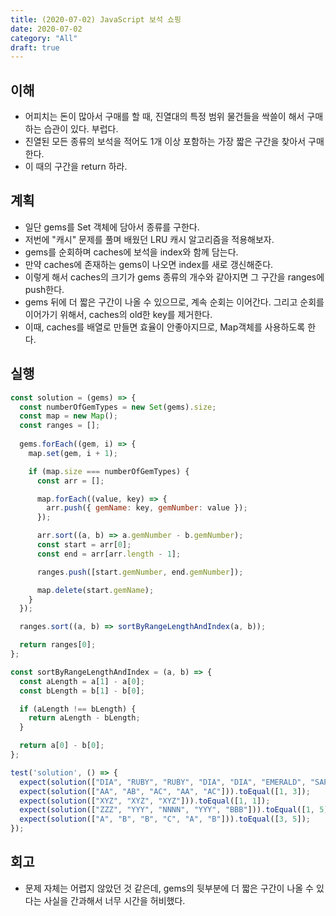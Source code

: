 ```yaml
---
title: (2020-07-02) JavaScript 보석 쇼핑
date: 2020-07-02
category: "All"
draft: true
---
```


## 이해

- 어피치는 돈이 많아서 구매를 할 때, 진열대의 특정 범위 물건들을 싹쓸이 해서 구매하는 습관이 있다. 부럽다.
- 진열된 모든 종류의 보석을 적어도 1개 이상 포함하는 가장 짧은 구간을 찾아서 구매한다.
- 이 때의 구간을 return 하라.

## 계획

- 일단 gems를 Set 객체에 담아서 종류를 구한다.
- 저번에 "캐시" 문제를 풀며 배웠던 LRU 캐시 알고리즘을 적용해보자.
- gems를 순회하며 caches에 보석을 index와 함께 담는다.
- 만약 caches에 존재하는 gems이 나오면 index를 새로 갱신해준다.
- 이렇게 해서 caches의 크기가 gems 종류의 개수와 같아지면 그 구간을 ranges에 push한다.
- gems 뒤에 더 짧은 구간이 나올 수 있으므로, 계속 순회는 이어간다. 그리고 순회를 이어가기 위해서, caches의 old한 key를 제거한다.
- 이때, caches를 배열로 만들면 효율이 안좋아지므로, Map객체를 사용하도록 한다.

## 실행

```javascript
const solution = (gems) => {
  const numberOfGemTypes = new Set(gems).size;
  const map = new Map();
  const ranges = [];
  
  gems.forEach((gem, i) => {
    map.set(gem, i + 1);

    if (map.size === numberOfGemTypes) {
      const arr = [];

      map.forEach((value, key) => {
        arr.push({ gemName: key, gemNumber: value });
      });

      arr.sort((a, b) => a.gemNumber - b.gemNumber);
      const start = arr[0];
      const end = arr[arr.length - 1];

      ranges.push([start.gemNumber, end.gemNumber]);

      map.delete(start.gemName);
    }
  });

  ranges.sort((a, b) => sortByRangeLengthAndIndex(a, b));

  return ranges[0];
};

const sortByRangeLengthAndIndex = (a, b) => {
  const aLength = a[1] - a[0];
  const bLength = b[1] - b[0];

  if (aLength !== bLength) {
    return aLength - bLength;
  }

  return a[0] - b[0];
};

test('solution', () => {
  expect(solution(["DIA", "RUBY", "RUBY", "DIA", "DIA", "EMERALD", "SAPPHIRE", "DIA"])).toEqual([3, 7]);
  expect(solution(["AA", "AB", "AC", "AA", "AC"])).toEqual([1, 3]);
  expect(solution(["XYZ", "XYZ", "XYZ"])).toEqual([1, 1]);
  expect(solution(["ZZZ", "YYY", "NNNN", "YYY", "BBB"])).toEqual([1, 5]);
  expect(solution(["A", "B", "B", "C", "A", "B"])).toEqual([3, 5]);
});
```

## 회고

- 문제 자체는 어렵지 않았던 것 같은데, gems의 뒷부분에 더 짧은 구간이 나올 수 있다는 사실을 간과해서 너무 시간을 허비했다.
